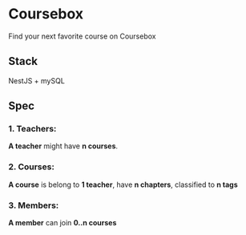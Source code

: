 # Coursebox
Find your next favorite course on Coursebox

## Stack
NestJS + mySQL

## Spec
### 1. Teachers: 
**A teacher** might have **n courses**.
### 2. Courses: 
**A course** is belong to **1 teacher**, have **n chapters**, classified to **n tags**

### 3. Members:
**A member** can join **0..n courses**
